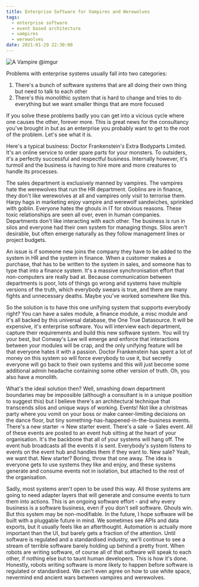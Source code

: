 ```yaml
---
title: Enterprise Software for Vampires and Werewolves
tags:
  - enterprise software
  - event based architecture
  - vampires
  - werewolves
date: 2021-01-29 22:30:00
---
```


![A Vampire @imgur](https://i.imgur.com/VDSeZZ9.jpg "A Vampire @imgur")

Problems with enterprise systems usually fall into two categories:

1. There's a bunch of software systems that are all doing their own thing but need to talk to each other
2. There's this monolithic system that is hard to change and tries to do everything but we want smaller things that are more focused

If you solve these problems badly you can get into a vicious cycle where one causes the other, forever more. This is great news for the consultancy you've brought in but as an enterprise you probably want to get to the root of the problem. Let's see what it is.

Here's a typical business: Doctor Frankenstein's Extra Bodyparts Limited. It's an online service to order spare parts for your monsters. To outsiders, it's a perfectly successful and respectful business. Internally however, it's turmoil and the business is having to hire more and more creatures to handle its processes.

The sales department is exclusively manned by vampires. The vampires hate the werewolves that run the HR department. Goblins are in finance, they don't like werewolves at all and vampires only visit to terrorise them. Harpy hags in marketing enjoy vampire and werewolf sandwiches, sprinkled with goblin. Everyone hates the ghouls in IT for obvious reasons. These toxic relationships are seen all over, even in human companies. Departments don't like interacting with each other. The business is run in silos and everyone had their own system for managing things. Silos aren't desirable, but often emerge naturally as they follow management lines or project budgets.

An issue is if someone new joins the company they have to be added to the system in HR and the system in finance. When a customer makes a purchase, that has to be written to the system in sales, and someone has to type that into a finance system. It's a massive synchronisation effort that non-computers are really bad at. Because communication between departments is poor, lots of things go wrong and systems have multiple versions of the truth, which everybody swears is true, and there are many fights and unnecessary deaths. Maybe you've worked somewhere like this.

So the solution is to have this one unifying system that supports everybody right? You can have a sales module, a finance module, a misc module and it's all backed by this universal database, the One True Datasource. It will be expensive, it's enterprise software. You will interview each department, capture their requirements and build this new software system. You will try your best, but Conway's Law will emerge and enforce that interactions between your modules will be crap, and the only unifying feature will be that everyone hates it with a passion. Doctor Frankenstein has spent a lot of money on this system so will force everybody to use it, but secretly everyone will go back to their own systems and this will just become some additional admin headache containing some other version of truth. Oh, you also have a monolith.

What's the ideal solution then? Well, smashing down department boundaries may be impossible (although a consultant is in a unique position to suggest this) but I believe there's an architectural technique that transcends silos and unique ways of working. Events! Not like a christmas party where you vomit on your boss or make career-limiting decisions on the dance floor, but tiny something-has-happened-in-the-business events. There's a new starter -> New starter event. There's a sale -> Sales event. All of these events are posted to an event hub sitting at the heart of your organisation. It's the backbone that all of your systems will hang off. The event hub broadcasts all the events it is sent. Everybody's system listens to events on the event hub and handles them if they want to. New sale? Yeah, we want that. New starter? Boring, throw that one away. The idea is everyone gets to use systems they like and enjoy, and these systems generate and consume events not in isolation, but attached to the rest of the organisation.

Sadly, most systems aren't open to be used this way. All those systems are going to need adapter layers that will generate and consume events to turn them into actions. This is an ongoing software effort - and why every business is a software business, even if you don't sell software. Ghouls win. But this system may be non-modifiable. In the future, I hope software will be built with a pluggable future in mind. We sometimes see APIs and data exports, but it usually feels like an afterthought. Automation is actually more important than the UI, but barely gets a fraction of the attention. Until software is regulated and a standardised industry, we'll continue to see a stream of terrible software barely holding up behind a pretty front. When robots are writing software, of course all of that software will speak to each other, if nothing else but to taunt human developers. This is how it's done. Honestly, robots writing software is more likely to happen before software is regulated or standardised. We can't even agree on how to use white space, nevermind end ancient wars between vampires and werewolves.
